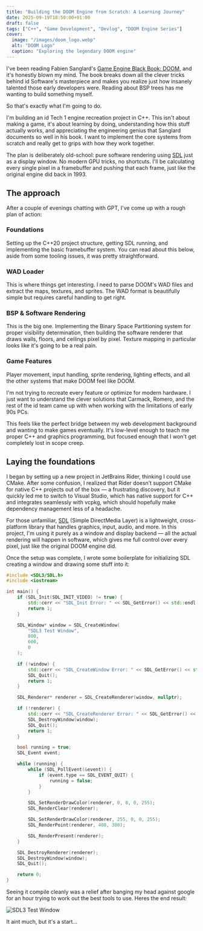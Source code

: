 ```yaml
---
title: "Building the DOOM Engine from Scratch: A Learning Journey"
date: 2025-09-19T18:50:00+01:00
draft: false
tags: ["C++", "Game Development", "Devlog", "DOOM Engine Series"]
cover:
  image: "/images/doom_logo.webp"
  alt: "DOOM Logo"
  caption: "Exploring the legendary DOOM engine"
---
```


I've been reading Fabien Sanglard's [Game Engine Black Book: DOOM](https://fabiensanglard.net/gebbdoom/), and it's honestly blown my mind. The book breaks down all the clever tricks behind id Software's masterpiece and makes you realize just how insanely talented those early developers were. Reading about BSP trees has me wanting to build something myself.

So that's exactly what I'm going to do.

I'm building an id Tech 1 engine recreation project in C++. This isn't about making a game, it's about learning by doing, understanding how this stuff actually works, and appreciating the engineering genius that Sanglard documents so well in his book. I want to implement the core systems from scratch and really get to grips with how they work together.

The plan is deliberately old-school: pure software rendering using [SDL](https://www.libsdl.org/) just as a display window. No modern GPU tricks, no shortcuts. I'll be calculating every single pixel in a framebuffer and pushing that each frame, just like the original engine did back in 1993.

## The approach

After a couple of evenings chatting with GPT, I've come up with a rough plan of action:

### Foundations

Setting up the C++20 project structure, getting SDL running, and implementing the basic framebuffer system. You can read about this below, aside from some tooling issues, it was pretty straightforward.

### WAD Loader

This is where things get interesting. I need to parse DOOM's WAD files and extract the maps, textures, and sprites. The WAD format is beautifully simple but requires careful handling to get right.

### BSP & Software Rendering

This is the big one. Implementing the Binary Space Partitioning system for proper visibility determination, then building the software renderer that draws walls, floors, and ceilings pixel by pixel. Texture mapping in particular looks like it's going to be a real pain.

### Game Features

Player movement, input handling, sprite rendering, lighting effects, and all the other systems that make DOOM feel like DOOM.

I'm not trying to recreate every feature or optimize for modern hardware. I just want to understand the clever solutions that Carmack, Romero, and the rest of the id team came up with when working with the limitations of early 90s PCs.

This feels like the perfect bridge between my web development background and wanting to make games eventually. It's low-level enough to teach me proper C++ and graphics programming, but focused enough that I won't get completely lost in scope creep.

## Laying the foundations

I began by setting up a new project in JetBrains Rider, thinking I could use CMake. After some confusion, I realized that Rider doesn’t support CMake for native C++ projects out of the box — a frustrating discovery, but it quickly led me to switch to Visual Studio, which has native support for C++ and integrates seamlessly with vcpkg, which should hopefully make dependency management less of a headache.

For those unfamiliar, [SDL](https://www.libsdl.org/) (Simple DirectMedia Layer) is a lightweight, cross-platform library that handles graphics, input, audio, and more. In this project, I'm using it purely as a window and display backend — all the actual rendering will happen in software, which gives me full control over every pixel, just like the original DOOM engine did.

Once the setup was complete, I wrote some boilerplate for initializing SDL creating a window and drawing some stuff into it:

```cpp
#include <SDL3/SDL.h>
#include <iostream>

int main() {
    if (SDL_Init(SDL_INIT_VIDEO) != true) {
        std::cerr << "SDL_Init Error: " << SDL_GetError() << std::endl;
        return 1;
    }

    SDL_Window* window = SDL_CreateWindow(
        "SDL3 Test Window",
        800,
        600,
        0
    );

    if (!window) {
        std::cerr << "SDL_CreateWindow Error: " << SDL_GetError() << std::endl;
        SDL_Quit();
        return 1;
    }

    SDL_Renderer* renderer = SDL_CreateRenderer(window, nullptr);

    if (!renderer) {
        std::cerr << "SDL_CreateRenderer Error: " << SDL_GetError() << std::endl;
        SDL_DestroyWindow(window);
        SDL_Quit();
        return 1;
    }

    bool running = true;
    SDL_Event event;

    while (running) {
        while (SDL_PollEvent(&event)) {
            if (event.type == SDL_EVENT_QUIT) {
                running = false;
            }
        }

        SDL_SetRenderDrawColor(renderer, 0, 0, 0, 255);
        SDL_RenderClear(renderer);

        SDL_SetRenderDrawColor(renderer, 255, 0, 0, 255);
        SDL_RenderPoint(renderer, 400, 300);

        SDL_RenderPresent(renderer);
    }

    SDL_DestroyRenderer(renderer);
    SDL_DestroyWindow(window);
    SDL_Quit();

    return 0;
}
```

Seeing it compile cleanly was a relief after banging my head against google for an hour trying to work out the best tools to use. Heres the end result:

![SDL3 Test Window](/images/test-window.png)

It aint much, but it's a start...

